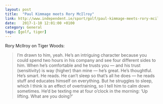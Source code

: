```yaml
---
layout: post
title:  "Paul Kimmage meets Rory McIlroy"
link: http://www.independent.ie/sport/golf/paul-kimmage-meets-rory-mcilroy-the-truth-about-the-olympics-close-friendship-with-tiger-and-the-important-things-in-life-35349397.html
date:   2017-1-10 12:01:00 +0100
category: General
tags: [golf, tiger]
---
```


Rory McIlroy on Tiger Woods:

>  I’m drawn to him, yeah. He’s an intriguing character because you could spend two hours in his company and see four different sides to him. When he’s comfortable and he trusts you — and his trust (sensitivity) is way (higher) than mine — he’s great. He’s thoughtful. He’s smart. He reads. He can’t sleep so that’s all he does — he reads stuff and educates himself on everything. But he struggles to sleep, which I think is an effect of overtraining, so I tell him to calm down sometimes. He’d be texting me at four o’clock in the morning: ‘Up lifting. What are you doing?’
